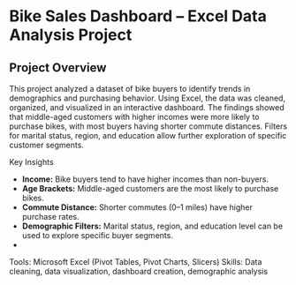 # Bike Sales Dashboard – Excel Data Analysis Project

## Project Overview
This project analyzed a dataset of bike buyers to identify trends in demographics and purchasing behavior. Using Excel, the data was cleaned, organized, and visualized in an interactive dashboard. The findings showed that middle-aged customers with higher incomes were more likely to purchase bikes, with most buyers having shorter commute distances. Filters for marital status, region, and education allow further exploration of specific customer segments.

Key Insights
- **Income:** Bike buyers tend to have higher incomes than non-buyers.
- **Age Brackets:** Middle-aged customers are the most likely to purchase bikes.
- **Commute Distance:** Shorter commutes (0–1 miles) have higher purchase rates.
- **Demographic Filters:** Marital status, region, and education level can be used to explore specific buyer segments.
- 
Tools: Microsoft Excel (Pivot Tables, Pivot Charts, Slicers)
Skills: Data cleaning, data visualization, dashboard creation, demographic analysis

